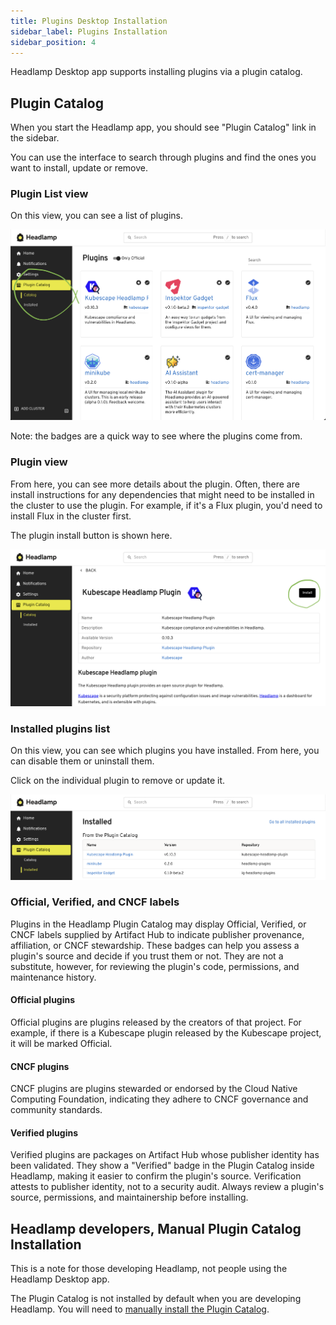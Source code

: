 ```yaml
---
title: Plugins Desktop Installation
sidebar_label: Plugins Installation
sidebar_position: 4
---
```


Headlamp Desktop app supports installing plugins via a plugin catalog.

## Plugin Catalog

When you start the Headlamp app, you should see "Plugin Catalog" link in the sidebar.

You can use the interface to search through plugins and find the ones you want to install, update or remove.


### Plugin List view

On this view, you can see a list of plugins.

![Plugin Catalog - List view](./images/plugin-catalog-list.png)

Note: the badges are a quick way to see where the plugins come from.

### Plugin view

From here, you can see more details about the plugin. Often, there are install instructions for any dependencies that might need to be installed in the cluster to use the plugin. For example, if it's a Flux plugin, you'd need to install Flux in the cluster first.

The plugin install button is shown here.

![Plugin Catalog - Install button in plugin view](./images/plugin-catalog-view-install-button.png)

### Installed plugins list

On this view, you can see which plugins you have installed. From here, you can disable them or uninstall them. 

Click on the individual plugin to remove or update it.

![Plugin Catalog - Installed plugins](./images/plugin-catalog-installed.png)

### Official, Verified, and CNCF labels

Plugins in the Headlamp Plugin Catalog may display Official, Verified, or CNCF labels supplied by Artifact Hub to indicate publisher provenance, affiliation, or CNCF stewardship. These badges can help you assess a plugin's source and decide if you trust them or not. They are not a substitute, however, for reviewing the plugin's code, permissions, and maintenance history.

#### Official plugins

Official plugins are plugins released by the creators of that project. For example, if there is a Kubescape plugin released by the Kubescape project, it will be marked Official.

#### CNCF plugins

CNCF plugins are plugins stewarded or endorsed by the Cloud Native Computing Foundation, indicating they adhere to CNCF governance and community standards.

#### Verified plugins

Verified plugins are packages on Artifact Hub whose publisher identity has been validated. They show a "Verified" badge in the Plugin Catalog inside Headlamp, making it easier to confirm the plugin's source. Verification attests to publisher identity, not to a security audit. Always review a plugin's source, permissions, and maintainership before installing.

## Headlamp developers, Manual Plugin Catalog Installation

This is a note for those developing Headlamp, not people using the Headlamp Desktop app.

The Plugin Catalog is not installed by default when you are developing Headlamp. You will need to [manually install the Plugin Catalog](https://github.com/headlamp-k8s/plugins/tree/main/plugin-catalog#plugin-catalog).
